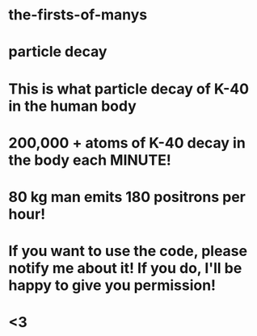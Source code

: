 # the-firsts-of-manys

# particle decay

# This is what particle decay of K-40 in the human body

# 200,000 + atoms of K-40 decay in the body each MINUTE!

# 80 kg man emits 180 positrons per hour!

# If you want to use the code, please notify me about it! If you do, I'll be happy to give you permission! 

# <3
